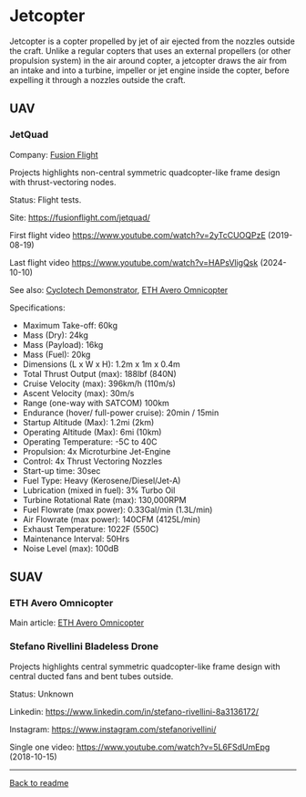 Jetcopter
=========

Jetcopter is a copter propelled by jet of air ejected from the nozzles outside the craft.
Unlike a regular copters that uses an external propellers (or other propulsion system) in the air around copter,
a jetcopter draws the air from an intake and into a turbine, impeller or jet engine inside the copter,
before expelling it through a nozzles outside the craft.



## UAV



### JetQuad

Company: [Fusion Flight](Company.md#fusion-flight)

Projects highlights non-central symmetric quadcopter-like frame design with thrust-vectoring nodes.

Status: Flight tests.

Site: <https://fusionflight.com/jetquad/>

First flight video <https://www.youtube.com/watch?v=2yTcCUOQPzE> (2019-08-19)

Last flight video <https://www.youtube.com/watch?v=HAPsVligQsk> (2024-10-10)

See also: [Cyclotech Demonstrator](Cyclocopter.md#cyclotech-technology-demonstrator), [ETH Avero Omnicopter](Omnicopter.md#eth-avero-omnicopter)

Specifications:
- Maximum Take-off: 60kg
- Mass (Dry): 24kg
- Mass (Payload): 16kg
- Mass (Fuel): 20kg
- Dimensions (L x W x H): 1.2m x 1m x 0.4m
- Total Thrust Output (max): 188lbf (840N)
- Cruise Velocity (max): 396km/h (110m/s)
- Ascent Velocity (max): 30m/s
- Range (one-way with SATCOM) 100km
- Endurance (hover/ full-power cruise): 20min / 15min
- Startup Altitude (Max): 1.2mi (2km)
- Operating Altitude (Max): 6mi (10km)
- Operating Temperature: -5C to 40C
- Propulsion: 4x Microturbine Jet-Engine
- Control: 4x Thrust Vectoring Nozzles
- Start-up time: 30sec
- Fuel Type: Heavy (Kerosene/Diesel/Jet-A)
- Lubrication (mixed in fuel): 3% Turbo Oil
- Turbine Rotational Rate (max): 130,000RPM
- Fuel Flowrate (max power): 0.33Gal/min (1.3L/min)
- Air Flowrate (max power): 140CFM (4125L/min)
- Exhaust Temperature: 1022F (550C)
- Maintenance Interval: 50Hrs
- Noise Level (max): 100dB



## SUAV



### ETH Avero Omnicopter

Main article: [ETH Avero Omnicopter](Omnicopter.md#eth-avero-omnicopter)



### Stefano Rivellini Bladeless Drone

Projects highlights central symmetric quadcopter-like frame design with central ducted fans and bent tubes outside.

Status: Unknown

Linkedin: <https://www.linkedin.com/in/stefano-rivellini-8a3136172/>

Instagram: <https://www.instagram.com/stefanorivellini/>

Single one video: <https://www.youtube.com/watch?v=5L6FSdUmEpg> (2018-10-15)



---
[Back to readme](readme.md)